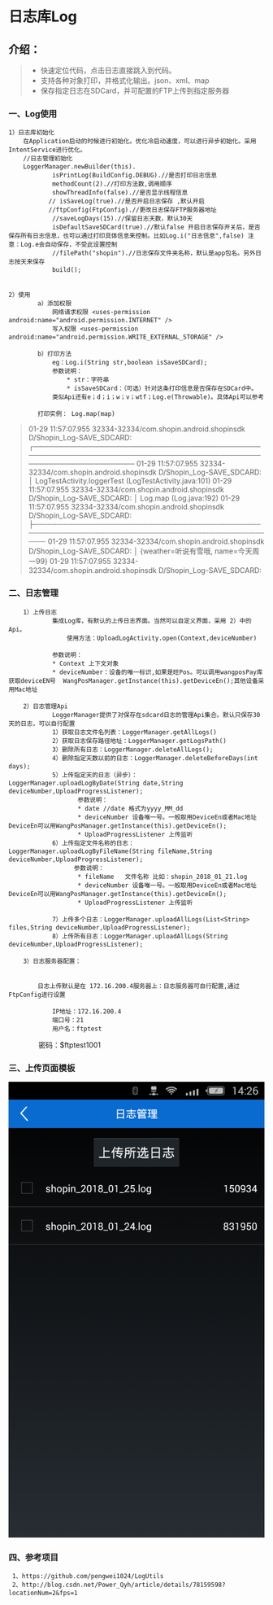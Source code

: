 # 日志库Log

## 介绍：

>* 快速定位代码，点击日志直接跳入到代码。
>* 支持各种对象打印，并格式化输出。json、xml、map
>* 保存指定日志在SDCard，并可配置的FTP上传到指定服务器




### 一、Log使用

    1）日志库初始化
        在Application启动的时候进行初始化。优化冷启动速度，可以进行异步初始化。采用IntentService进行优化。
        //日志管理初始化
        LoggerManager.newBuilder(this).
                isPrintLog(BuildConfig.DEBUG).//是否打印日志信息
                methodCount(2).//打印方法数,调用顺序
                showThreadInfo(false).//是否显示线程信息
               // isSaveLog(true).//是否开启日志保存 ,默认开启
               //ftpConfig(FtpConfig).//更改日志保存FTP服务器地址
                //saveLogDays(15).//保留日志天数，默认30天
                isDefaultSaveSDCard(true).//默认false 开启日志保存开关后，是否保存所有日志信息，也可以通过打印具体信息来控制。比如Log.i("日志信息",false) 注意：Log.e会自动保存，不受此设置控制
                //filePath("shopin").//日志保存文件夹名称，默认是app包名。另外日志按天来保存
                build();


    2）使用
            a）添加权限
                网络请求权限 <uses-permission android:name="android.permission.INTERNET" />
                写入权限 <uses-permission android:name="android.permission.WRITE_EXTERNAL_STORAGE" />

            b）打印方法
                eg：Log.i(String str,boolean isSaveSDCard);
                参数说明：
        			* str：字符串
        			* isSaveSDCard：（可选）针对这条打印信息是否保存在SDCard中。
                类似Api还有e；d；i；w；v；wtf；Log.e(Throwable)。具体Api可以参考

           	打印实例： Log.map(map)

>01-29 11:57:07.955 32334-32334/com.shopin.android.shopinsdk D/Shopin_Log-SAVE_SDCARD: ┌────────────────────────────────────────────────────────────────────────────────────────────────────────────────
01-29 11:57:07.955 32334-32334/com.shopin.android.shopinsdk D/Shopin_Log-SAVE_SDCARD: │ LogTestActivity.loggerTest  (LogTestActivity.java:101)
01-29 11:57:07.955 32334-32334/com.shopin.android.shopinsdk D/Shopin_Log-SAVE_SDCARD: │    Log.map  (Log.java:192)
01-29 11:57:07.955 32334-32334/com.shopin.android.shopinsdk D/Shopin_Log-SAVE_SDCARD: ├┄┄┄┄┄┄┄┄┄┄┄┄┄┄┄┄┄┄┄┄┄┄┄┄┄┄┄┄┄┄┄┄┄┄┄┄┄┄┄┄┄┄┄┄┄┄┄┄┄┄┄┄┄┄┄┄┄┄┄┄┄┄┄┄┄┄┄┄┄┄┄┄┄┄┄┄┄┄┄┄┄┄┄┄┄┄┄┄┄┄┄┄┄┄┄┄┄┄┄┄┄┄┄┄┄┄┄┄┄┄┄┄
01-29 11:57:07.955 32334-32334/com.shopin.android.shopinsdk D/Shopin_Log-SAVE_SDCARD: │ {weather=听说有雪哦, name=今天周一99}
01-29 11:57:07.955 32334-32334/com.shopin.android.shopinsdk D/Shopin_Log-SAVE_SDCARD: 
### 二、日志管理

        1）上传日志
                集成Log库，有默认的上传日志界面。当然可以自定义界面，采用 2）中的Api。
                    使用方法：UploadLogActivity.open(Context,deviceNumber)

                参数说明：
                * Context 上下文对象
                * deviceNumber：设备的唯一标识,如果是旺Pos。可以调用wangposPay库获取deviceEN号  WangPosManager.getInstance(this).getDeviceEn();其他设备采用Mac地址

        2）日志管理Api
                LoggerManager提供了对保存在sdcard日志的管理Api集合。默认只保存30天的日志，可以自行配置
                1）获取日志文件名列表：LoggerManager.getAllLogs()
                2）获取日志保存路径地址：LoggerManager.getLogsPath()
                3）删除所有日志：LoggerManager.deleteAllLogs();
                4）删除指定天数以前的日志：LoggerManager.deleteBeforeDays(int days);
                5）上传指定天的日志（异步）：LoggerManager.uploadLogByDate(String date,String deviceNumber,UploadProgressListener);
                       参数说明：
                       * date //date 格式为yyyy_MM_dd
                       * deviceNumber 设备唯一号。一般取用DeviceEn或者Mac地址  DeviceEn可以用WangPosManager.getInstance(this).getDeviceEn();
                       * UploadProgressListener 上传监听
                6）上传指定文件名称的日志：LoggerManager.uploadLogByFileName(String fileName,String deviceNumber,UploadProgressListener);
                      参数说明：
                       * fileName   文件名称 比如：shopin_2018_01_21.log
                       * deviceNumber 设备唯一号。一般取用DeviceEn或者Mac地址  DeviceEn可以用WangPosManager.getInstance(this).getDeviceEn();
                       * UploadProgressListener 上传监听

                7）上传多个日志：LoggerManager.uploadAllLogs(List<String> files,String deviceNumber,UploadProgressListener);
                8）上传所有日志：LoggerManager.uploadAllLogs(String deviceNumber,UploadProgressListener);

        3）日志服务器配置：
           

            日志上传默认是在 172.16.200.4服务器上：日志服务器可自行配置,通过FtpConfig进行设置

                IP地址：172.16.200.4
                端口号：21
                用户名：ftptest
                密码：$ftptest1001
### 三、上传页面模板
![](screenshot/aa.png)


### 四、参考项目
     1、https://github.com/pengwei1024/LogUtils
     2、http://blog.csdn.net/Power_Qyh/article/details/78159598?locationNum=2&fps=1


